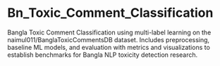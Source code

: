 # Bn_Toxic_Comment_Classification
Bangla Toxic Comment Classification using multi-label learning on the naimul011/BanglaToxicCommentsDB dataset. Includes preprocessing, baseline ML models, and evaluation with metrics and visualizations to establish benchmarks for Bangla NLP toxicity detection research.

